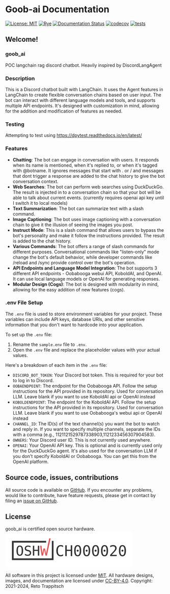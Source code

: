 # Goob-ai Documentation

[![License: MIT](https://img.shields.io/badge/License-MIT-blue.svg)](https://opensource.org/licenses/MIT)
[![Rye](https://img.shields.io/endpoint?url=https://raw.githubusercontent.com/mitsuhiko/rye/main/artwork/badge.json)](https://rye-up.com)
[![Documentation Status](https://readthedocs.org/projects/goob_ai/badge/?version=latest)](https://goob_ai.readthedocs.io/en/latest/?badge=latest)
[![codecov](https://codecov.io/gh/bossjones/goob_ai/graph/badge.svg?token=hFV0Q3Sg2y)](https://codecov.io/gh/bossjones/goob_ai)
[![tests](https://github.com/bossjones/goob_ai/actions/workflows/ci.yml/badge.svg)](https://github.com/bossjones/goob_ai/actions/workflows/ci.yml)

## Welcome!

### goob_ai

POC langchain rag discord chatbot. Heavily inspired by DiscordLangAgent

### Description

This is a Discord chatbot built with LangChain. It uses the Agent features in LangChain to create flexible conversation
chains based on user input. The bot can interact with different language models and tools, and supports multiple API
endpoints. It's designed with customization in mind, allowing for the addition and modification of features as needed.

### Testing

Attempting to test using <https://dpytest.readthedocs.io/en/latest/>

### Features

- **Chatting**: The bot can engage in conversation with users. It responds when its name is mentioned, when it's replied
  to, or when it's tagged with @botname. It ignores messages that start with . or / and messages that dont trigger a
  response are added to the chat history to give the bot conversation context.
- **Web Searches**: The bot can perform web searches using DuckDuckGo. The result is injected in to a conversation chain
  so that your bot will be able to talk about current events. (currently requires openai api key until I switch it to
  local models)
- **Text Summarization**: The bot can summarize text with a slash command.
- **Image Captioning**: The bot uses image captioning with a conversation chain to give it the illusion of seeing the
  images you post.
- **Instruct Mode**: This is a slash command that allows users to bypass the bot's personality and make it follow the
  instructions provided. The result is added to the chat history.
- **Various Commands**: The bot offers a range of slash commands for different purposes. Conversational commands like
  "listen-only" mode change the bot's default behavior, while developer commands like /reload and /sync provide control
  over the bot's operation.
- **API Endpoints and Language Model Integration**: The bot supports 3 different API endpoints - Oobabooga webui API,
  KoboldAI, and OpenAI. It can use local language models or OpenAI for generating responses.
- **Modular Design (Cogs)**: The bot is designed with modularity in mind, allowing for the easy addition of new features
  (cogs).

### .env File Setup

The `.env` file is used to store environment variables for your project. These variables can include API keys, database
URIs, and other sensitive information that you don't want to hardcode into your application.

To set up the `.env` file:

1. Rename the `sample.env` file to `.env`.
1. Open the `.env` file and replace the placeholder values with your actual values.

Here's a breakdown of each item in the `.env` file:

- `DISCORD_BOT_TOKEN`: Your Discord bot token. This is required for your bot to log in to Discord.
- `OOBAENDPOINT`: The endpoint for the Oobabooga API. Follow the setup instructions for the API provided in its
  repository. Used for conversation LLM. Leave blank if you want to use KoboldAI api or OpenAI instead
- `KOBOLDENDPOINT`: The endpoint for the KoboldAI API. Follow the setup instructions for the API provided in its
  repository. Used for conversation LLM. Leave blank if you want to use Oobabooga's webui api or OpenAI instead
- `CHANNEL_ID`: The ID(s) of the text channel(s) you want the bot to watch and reply in. If you want to specify multiple
  channels, separate the IDs with a comma (e.g., 1121121529787338903,1121233456307904583).
- `OWNERS`: Your Discord user ID. This is not currently used anywhere.
- `OPENAI`: Your OpenAI API key. This is optional and is currently used only for the DuckDuckGo agent. It's also used
  for the conversation LLM if you don't specify KoboldAI or Oobabooga. You can get this from the OpenAI platform.

## Source code, issues, contributions

All source code is available on [GitHub](https://github.com/bossjones/goob_ai). If you encounter any problems, would
like to contribute, have feature requests, please get in contact by filing an
[issue on GitHub](https://github.com/bossjones/goob_ai/issues).

## License

goob_ai is certified open source hardware.
[![OSHW](img/certification-mark-CH000020-wide-sm.png)](https://certification.oshwa.org/ch000020.html)

All software in this project is licensed under [MIT](LICENSE). All hardware designs, images, and documentation are
licensed under [CC-BY-4.0](LICENSE_CC-BY-4.0). Copyright: 2021-2024, Reto Trappitsch
